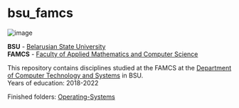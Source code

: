 # bsu_famcs

![image](https://user-images.githubusercontent.com/60915234/192141338-8ad79e8b-51d5-48cc-a46c-32854e5f1c04.png)

**BSU** - [Belarusian State University](https://bsu.by/en/)\
**FAMCS** - [Faculty of Applied Mathematics and Computer Science](https://fpmi.bsu.by/en/main.aspx)


This repository contains disciplines studied at the FAMCS at the [Department of Computer Technology and Systems](https://bsu.by/en/structure/faculties/kafedry/kafedra-kompyuternykh-tekhnologiy-i-sistem-d) in BSU.\
Years of education: 2018-2022  

Finished folders: 
[Operating-Systems](https://github.com/egbusko/bsu_famcs/blob/uploading-items-branch/Operating-Systems)
